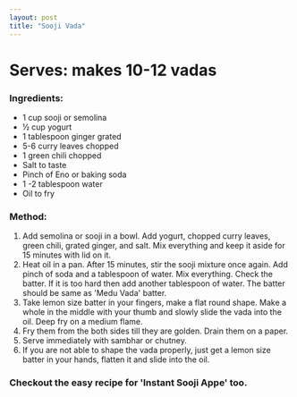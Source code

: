 ```yaml
---
layout: post
title: "Sooji Vada"
---
```




# Serves: makes 10-12 vadas
 
### Ingredients: 
* 1 cup sooji or semolina
* ½ cup yogurt
* 1 tablespoon ginger grated
* 5-6 curry leaves chopped
* 1 green chili chopped
* Salt to taste
* Pinch of Eno or baking soda
* 1 -2 tablespoon water
* Oil to fry

### Method: 
1. Add semolina or sooji in a bowl. Add yogurt, chopped curry leaves, green chili, grated ginger, and salt. Mix everything and keep it aside for 15 minutes with lid on it.
2. Heat oil in a pan. After 15 minutes, stir the sooji mixture once again. Add pinch of soda and a tablespoon of water. Mix everything. Check the batter. If it is too hard then add another tablespoon of water. The batter should be same as 'Medu Vada' batter. 
3. Take lemon size batter in your fingers, make a flat round shape. Make a whole in the middle with your thumb and slowly slide the vada into the oil. Deep fry on a medium flame. 
4. Fry them from the both sides till they are golden. Drain them on a paper. 
5. Serve immediately with sambhar or chutney. 
6. If you are not able to shape the vada properly, just get a lemon size batter in your hands, flatten it and slide into the oil. 

### Checkout the easy recipe for 'Instant Sooji Appe' too.